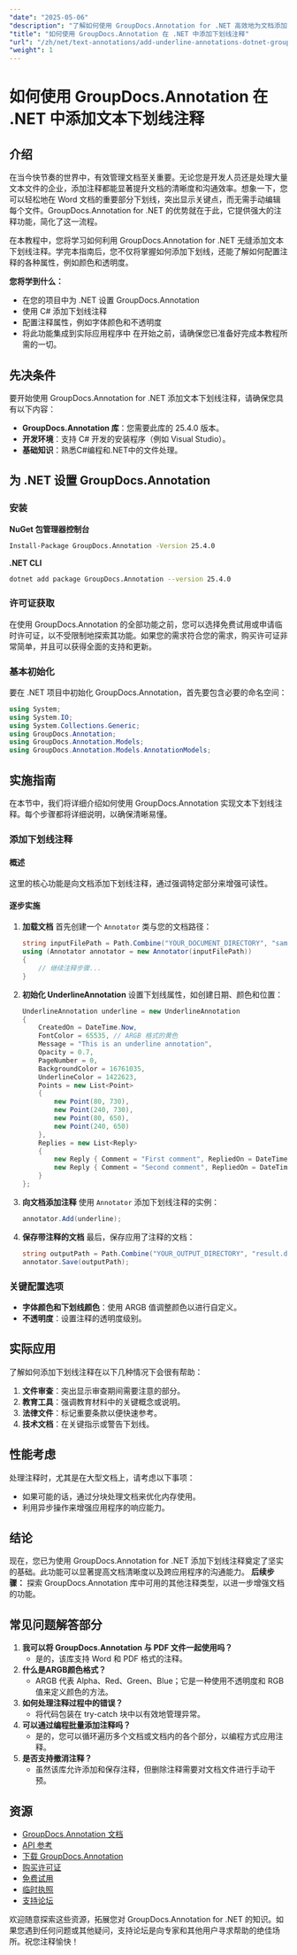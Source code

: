 ```yaml
---
"date": "2025-05-06"
"description": "了解如何使用 GroupDocs.Annotation for .NET 高效地为文档添加下划线注释。轻松提升文档清晰度和沟通能力。"
"title": "如何使用 GroupDocs.Annotation 在 .NET 中添加下划线注释"
"url": "/zh/net/text-annotations/add-underline-annotations-dotnet-groupdocs/"
"weight": 1
---
```


# 如何使用 GroupDocs.Annotation 在 .NET 中添加文本下划线注释
## 介绍
在当今快节奏的世界中，有效管理文档至关重要。无论您是开发人员还是处理大量文本文件的企业，添加注释都能显著提升文档的清晰度和沟通效率。想象一下，您可以轻松地在 Word 文档的重要部分下划线，突出显示关键点，而无需手动编辑每个文件。GroupDocs.Annotation for .NET 的优势就在于此，它提供强大的注释功能，简化了这一流程。

在本教程中，您将学习如何利用 GroupDocs.Annotation for .NET 无缝添加文本下划线注释。学完本指南后，您不仅将掌握如何添加下划线，还能了解如何配置注释的各种属性，例如颜色和透明度。

**您将学到什么：**
- 在您的项目中为 .NET 设置 GroupDocs.Annotation
- 使用 C# 添加下划线注释
- 配置注释属性，例如字体颜色和不透明度
- 将此功能集成到实际应用程序中
在开始之前，请确保您已准备好完成本教程所需的一切。
## 先决条件
要开始使用 GroupDocs.Annotation for .NET 添加文本下划线注释，请确保您具有以下内容：
- **GroupDocs.Annotation 库**：您需要此库的 25.4.0 版本。
- **开发环境**：支持 C# 开发的安装程序（例如 Visual Studio）。
- **基础知识**：熟悉C#编程和.NET中的文件处理。
## 为 .NET 设置 GroupDocs.Annotation
### 安装
**NuGet 包管理器控制台**
```bash
Install-Package GroupDocs.Annotation -Version 25.4.0
```
**.NET CLI**
```bash
dotnet add package GroupDocs.Annotation --version 25.4.0
```
### 许可证获取
在使用 GroupDocs.Annotation 的全部功能之前，您可以选择免费试用或申请临时许可证，以不受限制地探索其功能。如果您的需求符合您的需求，购买许可证非常简单，并且可以获得全面的支持和更新。
### 基本初始化
要在 .NET 项目中初始化 GroupDocs.Annotation，首先要包含必要的命名空间：
```csharp
using System;
using System.IO;
using System.Collections.Generic;
using GroupDocs.Annotation;
using GroupDocs.Annotation.Models;
using GroupDocs.Annotation.Models.AnnotationModels;
```
## 实施指南
在本节中，我们将详细介绍如何使用 GroupDocs.Annotation 实现文本下划线注释。每个步骤都将详细说明，以确保清晰易懂。
### 添加下划线注释
#### 概述
这里的核心功能是向文档添加下划线注释，通过强调特定部分来增强可读性。
#### 逐步实施
1. **加载文档**
   首先创建一个 `Annotator` 类与您的文档路径：
   ```csharp
   string inputFilePath = Path.Combine("YOUR_DOCUMENT_DIRECTORY", "sample.docx");
   using (Annotator annotator = new Annotator(inputFilePath))
   {
       // 继续注释步骤...
   }
   ```
2. **初始化 UnderlineAnnotation**
   设置下划线属性，如创建日期、颜色和位置：
   ```csharp
   UnderlineAnnotation underline = new UnderlineAnnotation
   {
       CreatedOn = DateTime.Now,
       FontColor = 65535, // ARGB 格式的黄色
       Message = "This is an underline annotation",
       Opacity = 0.7,
       PageNumber = 0,
       BackgroundColor = 16761035,
       UnderlineColor = 1422623, 
       Points = new List<Point>
       {
           new Point(80, 730),
           new Point(240, 730),
           new Point(80, 650),
           new Point(240, 650)
       },
       Replies = new List<Reply>
       {
           new Reply { Comment = "First comment", RepliedOn = DateTime.Now },
           new Reply { Comment = "Second comment", RepliedOn = DateTime.Now }
       }
   };
   ```
3. **向文档添加注释**
   使用 `Annotator` 添加下划线注释的实例：
   ```csharp
   annotator.Add(underline);
   ```
4. **保存带注释的文档**
   最后，保存应用了注释的文档：
   ```csharp
   string outputPath = Path.Combine("YOUR_OUTPUT_DIRECTORY", "result.docx");
   annotator.Save(outputPath);
   ```
### 关键配置选项
- **字体颜色和下划线颜色**：使用 ARGB 值调整颜色以进行自定义。
- **不透明度**：设置注释的透明度级别。
## 实际应用
了解如何添加下划线注释在以下几种情况下会很有帮助：
1. **文件审查**：突出显示审查期间需要注意的部分。
2. **教育工具**：强调教育材料中的关键概念或说明。
3. **法律文件**：标记重要条款以便快速参考。
4. **技术文档**：在关键指示或警告下划线。
## 性能考虑
处理注释时，尤其是在大型文档上，请考虑以下事项：
- 如果可能的话，通过分块处理文档来优化内存使用。
- 利用异步操作来增强应用程序的响应能力。
## 结论
现在，您已为使用 GroupDocs.Annotation for .NET 添加下划线注释奠定了坚实的基础。此功能可以显著提高文档清晰度以及跨应用程序的沟通能力。 
**后续步骤：**
探索 GroupDocs.Annotation 库中可用的其他注释类型，以进一步增强文档的功能。
## 常见问题解答部分
1. **我可以将 GroupDocs.Annotation 与 PDF 文件一起使用吗？**
   - 是的，该库支持 Word 和 PDF 格式的注释。
2. **什么是ARGB颜色格式？**
   - ARGB 代表 Alpha、Red、Green、Blue；它是一种使用不透明度和 RGB 值来定义颜色的方法。
3. **如何处理注释过程中的错误？**
   - 将代码包装在 try-catch 块中以有效地管理异常。
4. **可以通过编程批量添加注释吗？**
   - 是的，您可以循环遍历多个文档或文档内的各个部分，以编程方式应用注释。
5. **是否支持撤消注释？**
   - 虽然该库允许添加和保存注释，但删除注释需要对文档文件进行手动干预。
## 资源
- [GroupDocs.Annotation 文档](https://docs.groupdocs.com/annotation/net/)
- [API 参考](https://reference.groupdocs.com/annotation/net/)
- [下载 GroupDocs.Annotation](https://releases.groupdocs.com/annotation/net/)
- [购买许可证](https://purchase.groupdocs.com/buy)
- [免费试用](https://releases.groupdocs.com/annotation/net/)
- [临时执照](https://purchase.groupdocs.com/temporary-license/)
- [支持论坛](https://forum.groupdocs.com/c/annotation/) 

欢迎随意探索这些资源，拓展您对 GroupDocs.Annotation for .NET 的知识。如果您遇到任何问题或其他疑问，支持论坛是向专家和其他用户寻求帮助的绝佳场所。祝您注释愉快！